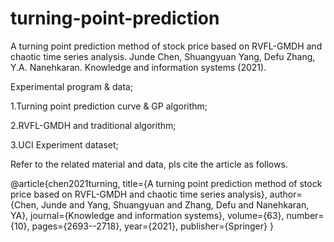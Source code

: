 # turning-point-prediction

A turning point prediction method of stock price based on RVFL-GMDH and chaotic time series analysis. Junde Chen, Shuangyuan Yang, Defu Zhang, Y.A. Nanehkaran. Knowledge and information systems (2021).

Experimental program & data;

1.Turning point prediction curve & GP algorithm;

2.RVFL-GMDH and traditional algorithm;

3.UCI Experiment dataset;

Refer to the related material and data, pls cite the article as follows.

@article{chen2021turning,
  title={A turning point prediction method of stock price based on RVFL-GMDH and chaotic time series analysis},
  author={Chen, Junde and Yang, Shuangyuan and Zhang, Defu and Nanehkaran, YA},
  journal={Knowledge and information systems},
  volume={63},
  number={10},
  pages={2693--2718},
  year={2021},
  publisher={Springer}
}
